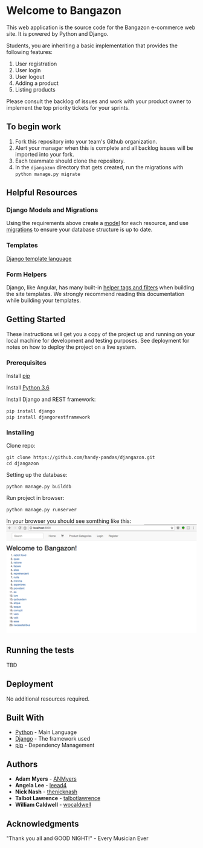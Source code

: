 # Welcome to Bangazon

This web application is the source code for the Bangazon e-commerce web site. It is powered by Python and Django.

Students, you are inheriting a basic implementation that provides the following features:

1. User registration 
1. User login 
1. User logout 
1. Adding a product 
1. Listing products

Please consult the backlog of issues and work with your product owner to implement the top priority tickets for your sprints.

## To begin work

1. Fork this repository into your team's Github organization.
1. Alert your manager when this is complete and all backlog issues will be imported into your fork.
1. Each teammate should clone the repository.
1. In the `djangazon` directory that gets created, run the migrations with `python manage.py migrate`

## Helpful Resources

### Django Models and Migrations

Using the requirements above create a [model](https://docs.djangoproject.com/en/1.10/topics/db/models/) for each resource, and use [migrations](https://docs.djangoproject.com/en/1.10/topics/migrations/) to ensure your database structure is up to date.

### Templates

[Django template language](https://docs.djangoproject.com/en/1.10/ref/templates/language/)

### Form Helpers

Django, like Angular, has many built-in [helper tags and filters](https://docs.djangoproject.com/en/1.10/ref/templates/builtins/) when building the site templates. We strongly recommend reading this documentation while building your templates.

## Getting Started

These instructions will get you a copy of the project up and running on your local machine for development and testing purposes. See deployment for notes on how to deploy the project on a live system.

### Prerequisites
Install [pip](https://packaging.python.org/installing/)

Install [Python 3.6](https://www.python.org/downloads/)

Install Django and REST framework:
```
pip install django
pip install djangorestframework
```

### Installing
Clone repo:

```
git clone https://github.com/handy-pandas/djangazon.git
cd djangazon
```
Setting up the database:
```
python manage.py builddb 
```
Run project in browser:

```
python manage.py runserver
```
In your browser you should see somthing like this:
![home screen](images/djangazon-home.jpg?raw=true)

## Running the tests
TBD

## Deployment
No additional resources required.
## Built With

* [Python](http://www.dropwizard.io/1.0.2/docs/) - Main Language
* [Django](http://www.dropwizard.io/1.0.2/docs/) - The framework used
* [pip](https://maven.apache.org/) - Dependency Management


## Authors

* **Adam Myers** - [ANMyers](https://github.com/ANMyers)
* **Angela Lee** - [leead4](https://github.com/leead4)
* **Nick Nash** - [thenicknash](https://github.com/thenicknash)
* **Talbot Lawrence** - [talbotlawrence](https://github.com/talbotlawrence)
* **William Caldwell** - [wocaldwell](https://github.com/wocaldwell)


## Acknowledgments
"Thank you all and GOOD NIGHT!" - Every Musician Ever